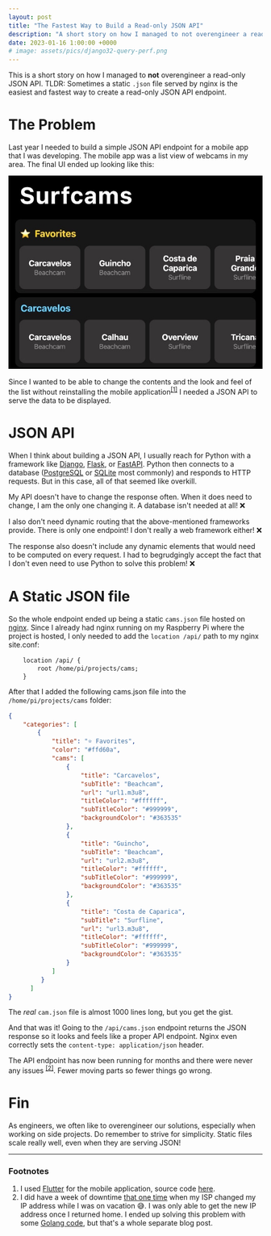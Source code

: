 ```yaml
---
layout: post
title: "The Fastest Way to Build a Read-only JSON API"
description: "A short story on how I managed to not overengineer a read-only JSON API."
date: 2023-01-16 1:00:00 +0000
# image: assets/pics/django32-query-perf.png
---
```


This is a short story on how I managed to **not** overengineer a read-only JSON API. TLDR: Sometimes a static `.json` file served by nginx is the easiest and fastest way to create a read-only JSON API endpoint.

# The Problem

Last year I needed to build a simple JSON API endpoint for a mobile app that I was developing. The mobile app was a list view of webcams in my area. The final UI ended up looking like this:

![Screenshot of the Surfcams app showing nested lists of surfcams available in my area](/assets/pics/surfcams.jpeg)

Since I wanted to be able to change the contents and the look and feel of the list without reinstalling the mobile application<sup><a href="/faster-api#footnotes">[1]</a></sup> I needed a JSON API to serve the data to be displayed.

# JSON API

When I think about building a JSON API, I usually reach for Python with a framework like [Django](https://www.djangoproject.com/), [Flask](https://flask.palletsprojects.com/en/2.2.x/), or [FastAPI](https://fastapi.tiangolo.com/). Python then connects to a database ([PostgreSQL](https://www.postgresql.org/) or [SQLite](https://www.sqlite.org/index.html) most commonly) and responds to HTTP requests. But in this case, all of that seemed like overkill.

My API doesn't have to change the response often. When it does need to change, I am the only one changing it. A database isn't needed at all! ❌

I also don't need dynamic routing that the above-mentioned frameworks provide. There is only one endpoint! I don't really a web framework either! ❌

The response also doesn't include any dynamic elements that would need to be computed on every request. I had to begrudgingly accept the fact that I don't even need to use Python to solve this problem! ❌

# A Static JSON file

So the whole endpoint ended up being a static `cams.json` file hosted on [nginx](https://www.nginx.com/). Since I already had nginx running on my Raspberry Pi where the project is hosted, I only needed to add the `location /api/` path to my nginx site.conf:

```nginx
    location /api/ {
        root /home/pi/projects/cams;
    }
```

After that I added the following cams.json file into the `/home/pi/projects/cams` folder:

```json
{
    "categories": [
        {
            "title": "⭐️ Favorites",
            "color": "#ffd60a",
            "cams": [
                {
                    "title": "Carcavelos",
                    "subTitle": "Beachcam",
                    "url": "url1.m3u8",
                    "titleColor": "#ffffff",
                    "subTitleColor": "#999999",
                    "backgroundColor": "#363535"
                },
                {
                    "title": "Guincho",
                    "subTitle": "Beachcam",
                    "url": "url2.m3u8",
                    "titleColor": "#ffffff",
                    "subTitleColor": "#999999",
                    "backgroundColor": "#363535"
                },
                {
                    "title": "Costa de Caparica",
                    "subTitle": "Surfline",
                    "url": "url3.m3u8",
                    "titleColor": "#ffffff",
                    "subTitleColor": "#999999",
                    "backgroundColor": "#363535"
                }
            ]
         }
      ]
}
```

The *real* `cam.json` file is almost 1000 lines long, but you get the gist.

And that was it! Going to the `/api/cams.json` endpoint returns the JSON response so it looks and feels like a proper API endpoint. Nginx even correctly sets the `content-type: application/json` header.

The API endpoint has now been running for months and there were never any issues <sup><a href="/faster-api#footnotes">[2]</a></sup>. Fewer moving parts so fewer things go wrong.

# Fin

As engineers, we often like to overengineer our solutions, especially when working on side projects. Do remember to strive for simplicity. Static files scale really well, even when they are serving JSON!

<hr>

### Footnotes 

1. I used [Flutter](https://flutter.dev/) for the mobile application, source code [here](https://github.com/anze3db/surfcams).
1. I did have a week of downtime [that one time](https://twitter.com/anze3db/status/1548736490326343688) when my ISP changed my IP address while I was on vacation 😅. I was only able to get the new IP address once I returned home. I ended up solving this problem with some [Golang code](https://github.com/anze3db/ipster), but that's a whole separate blog post.
